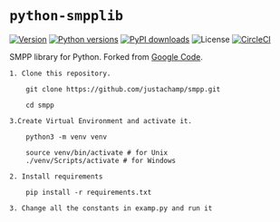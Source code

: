 `python-smpplib`
================

[![Version](https://img.shields.io/pypi/v/smpplib.svg?style=flat)](https://pypi.org/project/smpplib/#history)
[![Python versions](https://img.shields.io/pypi/pyversions/smpplib.svg?style=flat)](https://pypi.org/project/smpplib/)
[![PyPI downloads](https://img.shields.io/pypi/dm/smpplib.svg?style=flat)](https://pypi.org/project/smpplib/#files)
![License](https://img.shields.io/pypi/l/smpplib.svg?style=flat)
[![CircleCI](https://circleci.com/gh/python-smpplib/python-smpplib.svg?style=svg)](https://circleci.com/gh/python-smpplib/python-smpplib)

SMPP library for Python. Forked from [Google Code](https://code.google.com/p/smpplib/).

```
1. Clone this repository.
    
    git clone https://github.com/justachamp/smpp.git
    
    cd smpp
    
3.Create Virtual Environment and activate it.

    python3 -m venv venv

    source venv/bin/activate # for Unix
    ./venv/Scripts/activate # for Windows

2. Install requirements

    pip install -r requirements.txt

3. Change all the constants in examp.py and run it


```
